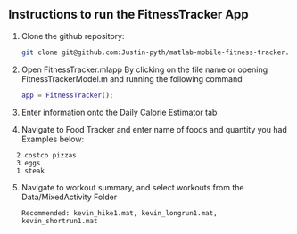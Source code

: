 ## Instructions to run the FitnessTracker App

1. Clone the github repository:
    ```bash
    git clone git@github.com:Justin-pyth/matlab-mobile-fitness-tracker.git
    ```

2. Open FitnessTracker.mlapp
    By clicking on the file name 
    or 
    opening FitnessTrackerModel.m and running the following command
    ```matlab
    app = FitnessTracker();
    ```

3. Enter information onto the Daily Calorie Estimator tab

4. Navigate to Food Tracker and enter name of foods and quantity you had
  Examples below:
  ```
    2 costco pizzas
    3 eggs
    1 steak
  ```

5. Navigate to workout summary, and select workouts from the Data/MixedActivity Folder
   ```
   Recommended: kevin_hike1.mat, kevin_longrun1.mat, kevin_shortrun1.mat
   ```


